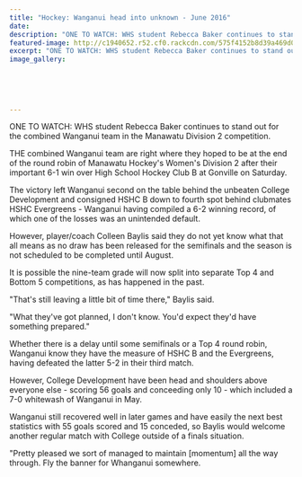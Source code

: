 ```yaml
---
title: "Hockey: Wanganui head into unknown - June 2016"
date: 
description: "ONE TO WATCH: WHS student Rebecca Baker continues to stand out for the combined Wanganui team in the Manawatu Division 2 competition, Wanganui Chronicle article on 14/6/16..."
featured-image: http://c1940652.r52.cf0.rackcdn.com/575f4152b8d39a469d002e40/Rebecca-Baker-combined-WU-team-of-Manawatu-Div-2.Chron-14.6.16.jpg
excerpt: "ONE TO WATCH: WHS student Rebecca Baker continues to stand out for the combined Wanganui team in the Manawatu Division 2 competition."
image_gallery:
    
    
    
    
    
---
```


<p>ONE TO WATCH: WHS student Rebecca Baker continues to stand out for the combined Wanganui team in the Manawatu Division 2 competition.</p>
<p>THE combined Wanganui team are right where they hoped to be at the end of the round robin of Manawatu Hockey's Women's Division 2 after their important 6-1 win over High School Hockey Club B at Gonville on Saturday.</p>
<p>The victory left Wanganui second on the table behind the unbeaten College Development and consigned HSHC B down to fourth spot behind clubmates HSHC Evergreens - Wanganui having compiled a 6-2 winning record, of which one of the losses was an unintended default.</p>
<p>However, player/coach Colleen Baylis said they do not yet know what that all means as no draw has been released for the semifinals and the season is not scheduled to be completed until August.</p>
<p>It is possible the nine-team grade will now split into separate Top 4 and Bottom 5 competitions, as has happened in the past.</p>
<p>"That's still leaving a little bit of time there," Baylis said.</p>
<p>"What they've got planned, I don't know. You'd expect they'd have something prepared."</p>
<p>Whether there is a delay until some semifinals or a Top 4 round robin, Wanganui know they have the measure of HSHC B and the Evergreens, having defeated the latter 5-2 in their third match.</p>
<p>However, College Development have been head and shoulders above everyone else - scoring 56 goals and conceeding only 10 - which included a 7-0 whitewash of Wanganui in May.</p>
<p>Wanganui still recovered well in later games and have easily the next best statistics with 55 goals scored and 15 conceded, so Baylis would welcome another regular match with College outside of a finals situation.</p>
<p>"Pretty pleased we sort of managed to maintain [momentum] all the way through. Fly the banner for Whanganui somewhere.</p>

